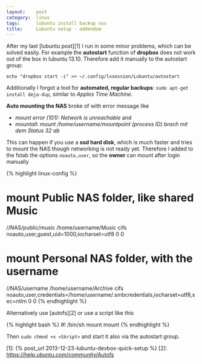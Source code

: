 ```yaml
---
layout:    post
category:  linux
tags:      lubuntu install backup nas
title:     Lubuntu setup - addendum
---
```

After my last [lubuntu post][1] I run in some minor problems, which can be solved easily. For example the **autostart** function of **dropbox** does not work out of the box in lubuntu 13.10. Therefore add it manually to the autostart group:

`echo "dropbox start -i" >> ~/.config/lxsession/Lubuntu/autostart`

Additionally I forgot a tool for **automated, regular backups**: `sudo apt-get install deja-dup`, similar to _Apples Time Machine_.

**Auto mounting the NAS** broke of with error message like

  * _mount error (101): Network is unreachable_ and
  * _mountall: mount /home/username/mountpoint (process ID) brach mit dem Status 32 ab_

This can happen if you use a **ssd hard disk**, which is much faster and tries to mount the NAS though networking is not ready yet. Therefore I added to the fstab the options `noauto,user`, so the __owner__ can mount after login manually

{% highlight linux-config %}
# mount Public NAS folder, like shared Music
//NAS/public/music /home/username/Music cifs noauto,user,guest,uid=1000,iocharset=utf8 0 0

# mount Personal NAS folder, with the username
//NAS/username /home/username/Archive cifs noauto,user,credentials=/home/username/.smbcredentials,iocharset=utf8,sec=ntlm 0 0
{% endhighlight %}

Alternatively use [autofs][2] or use a script like this

{% highlight bash %}
#! /bin/sh
mount <Mountpunkt1>
mount <Mountpunkt2>
{% endhighlight %}

Then `sudo chmod +x <Skript>` and start it also via the autostart group.

[1]: {% post_url 2013-12-23-lubuntu-devbox-quick-setup %}
[2]: https://help.ubuntu.com/community/Autofs
